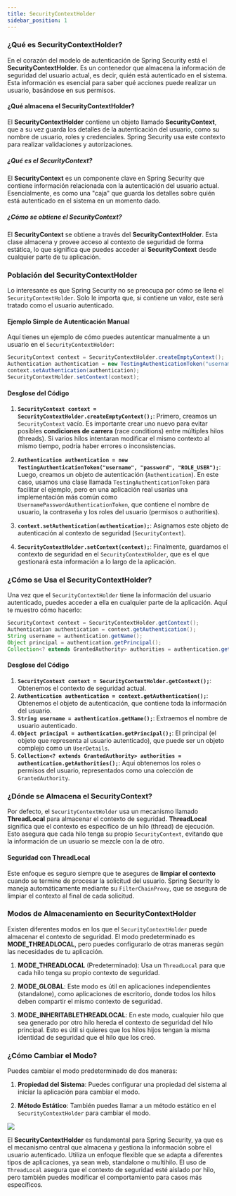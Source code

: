 ```yaml
---
title: SecurityContextHolder
sidebar_position: 1
---
```


### ¿Qué es SecurityContextHolder?

En el corazón del modelo de autenticación de Spring Security está el **SecurityContextHolder**. Es un contenedor que almacena la información de seguridad del usuario actual, es decir, quién está autenticado en el sistema. Esta información es esencial para saber qué acciones puede realizar un usuario, basándose en sus permisos.


<Card>

#### ¿Qué almacena el SecurityContextHolder?

El **SecurityContextHolder** contiene un objeto llamado **SecurityContext**, que a su vez guarda los detalles de la autenticación del usuario, como su nombre de usuario, roles y credenciales. Spring Security usa este contexto para realizar validaciones y autorizaciones.

<Card>
    
##### ¿Qué es el SecurityContext?

El **SecurityContext** es un componente clave en Spring Security que contiene información relacionada con la autenticación del usuario actual. Esencialmente, es como una "caja" que guarda los detalles sobre quién está autenticado en el sistema en un momento dado.

##### ¿Cómo se obtiene el SecurityContext?

El **SecurityContext** se obtiene a través del **SecurityContextHolder**. Esta clase almacena y provee acceso al contexto de seguridad de forma estática, lo que significa que puedes acceder al **SecurityContext** desde cualquier parte de tu aplicación.

</Card>

### Población del SecurityContextHolder

Lo interesante es que Spring Security no se preocupa por cómo se llena el `SecurityContextHolder`. Solo le importa que, si contiene un valor, este será tratado como el usuario autenticado.
    
</Card>

<Card>

#### Ejemplo Simple de Autenticación Manual

Aquí tienes un ejemplo de cómo puedes autenticar manualmente a un usuario en el `SecurityContextHolder`:

```java
SecurityContext context = SecurityContextHolder.createEmptyContext(); 
Authentication authentication = new TestingAuthenticationToken("username", "password", "ROLE_USER"); 
context.setAuthentication(authentication);
SecurityContextHolder.setContext(context);
```

#### Desglose del Código

1. **`SecurityContext context = SecurityContextHolder.createEmptyContext();`**: Primero, creamos un `SecurityContext` vacío. Es importante crear uno nuevo para evitar posibles **condiciones de carrera** (race conditions) entre múltiples hilos (threads). Si varios hilos intentaran modificar el mismo contexto al mismo tiempo, podría haber errores o inconsistencias.

2. **`Authentication authentication = new TestingAuthenticationToken("username", "password", "ROLE_USER");`**: Luego, creamos un objeto de autenticación (`Authentication`). En este caso, usamos una clase llamada `TestingAuthenticationToken` para facilitar el ejemplo, pero en una aplicación real usarías una implementación más común como `UsernamePasswordAuthenticationToken`, que contiene el nombre de usuario, la contraseña y los roles del usuario (permisos o authorities).

3. **`context.setAuthentication(authentication);`**: Asignamos este objeto de autenticación al contexto de seguridad (`SecurityContext`).

4. **`SecurityContextHolder.setContext(context);`**: Finalmente, guardamos el contexto de seguridad en el `SecurityContextHolder`, que es el que gestionará esta información a lo largo de la aplicación.
    
</Card>

<Card>

### ¿Cómo se Usa el SecurityContextHolder?

Una vez que el `SecurityContextHolder` tiene la información del usuario autenticado, puedes acceder a ella en cualquier parte de la aplicación. Aquí te muestro cómo hacerlo:

```java
SecurityContext context = SecurityContextHolder.getContext();
Authentication authentication = context.getAuthentication();
String username = authentication.getName();
Object principal = authentication.getPrincipal();
Collection<? extends GrantedAuthority> authorities = authentication.getAuthorities();
```

#### Desglose del Código

1. **`SecurityContext context = SecurityContextHolder.getContext();`**: Obtenemos el contexto de seguridad actual.
2. **`Authentication authentication = context.getAuthentication();`**: Obtenemos el objeto de autenticación, que contiene toda la información del usuario.
3. **`String username = authentication.getName();`**: Extraemos el nombre de usuario autenticado.
4. **`Object principal = authentication.getPrincipal();`**: El principal (el objeto que representa al usuario autenticado), que puede ser un objeto complejo como un `UserDetails`.
5. **`Collection<? extends GrantedAuthority> authorities = authentication.getAuthorities();`**: Aquí obtenemos los roles o permisos del usuario, representados como una colección de `GrantedAuthority`.
    
</Card>

<Card>

### ¿Dónde se Almacena el SecurityContext?

Por defecto, el `SecurityContextHolder` usa un mecanismo llamado **ThreadLocal** para almacenar el contexto de seguridad. **ThreadLocal** significa que el contexto es específico de un hilo (thread) de ejecución. Esto asegura que cada hilo tenga su propio `SecurityContext`, evitando que la información de un usuario se mezcle con la de otro.

#### Seguridad con ThreadLocal

Este enfoque es seguro siempre que te asegures de **limpiar el contexto** cuando se termine de procesar la solicitud del usuario. Spring Security lo maneja automáticamente mediante su `FilterChainProxy`, que se asegura de limpiar el contexto al final de cada solicitud.

### Modos de Almacenamiento en SecurityContextHolder

Existen diferentes modos en los que el `SecurityContextHolder` puede almacenar el contexto de seguridad. El modo predeterminado es **MODE_THREADLOCAL**, pero puedes configurarlo de otras maneras según las necesidades de tu aplicación.

1. **MODE_THREADLOCAL** (Predeterminado): Usa un `ThreadLocal` para que cada hilo tenga su propio contexto de seguridad.
   
2. **MODE_GLOBAL**: Este modo es útil en aplicaciones independientes (standalone), como aplicaciones de escritorio, donde todos los hilos deben compartir el mismo contexto de seguridad.
   
3. **MODE_INHERITABLETHREADLOCAL**: En este modo, cualquier hilo que sea generado por otro hilo hereda el contexto de seguridad del hilo principal. Esto es útil si quieres que los hilos hijos tengan la misma identidad de seguridad que el hilo que los creó.
    
<Card>

### ¿Cómo Cambiar el Modo?

Puedes cambiar el modo predeterminado de dos maneras:

1. **Propiedad del Sistema**: Puedes configurar una propiedad del sistema al iniciar la aplicación para cambiar el modo.
   
2. **Método Estático**: También puedes llamar a un método estático en el `SecurityContextHolder` para cambiar el modo.

</Card>

</Card>

<Card textAlign='center'>

![](https://docs.spring.io/spring-security/reference/_images/servlet/authentication/architecture/securitycontextholder.png)

</Card>

El **SecurityContextHolder** es fundamental para Spring Security, ya que es el mecanismo central que almacena y gestiona la información sobre el usuario autenticado. Utiliza un enfoque flexible que se adapta a diferentes tipos de aplicaciones, ya sean web, standalone o multihilo. El uso de `ThreadLocal` asegura que el contexto de seguridad esté aislado por hilo, pero también puedes modificar el comportamiento para casos más específicos.
    
